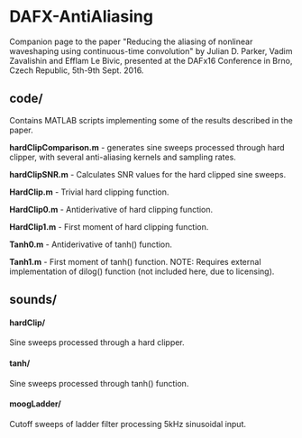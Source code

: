 # DAFX-AntiAliasing
Companion page to the paper "Reducing the aliasing of nonlinear waveshaping using continuous-time convolution" by Julian D. Parker, Vadim Zavalishin and Efflam Le Bivic, presented at the DAFx16 Conference in Brno, Czech Republic, 5th-9th Sept. 2016.

## code/
Contains MATLAB scripts implementing some of the results described in the paper.

__hardClipComparison.m__ - generates sine sweeps processed through hard clipper, with several anti-aliasing kernels and sampling rates.

__hardClipSNR.m__ - Calculates SNR values for the hard clipped sine sweeps.

__HardClip.m__ - Trivial hard clipping function.

__HardClip0.m__ - Antiderivative of hard clipping function.

__HardClip1.m__ - First moment of hard clipping function.

__Tanh0.m__ - Antiderivative of tanh() function.

__Tanh1.m__ - First moment of tanh() function. NOTE: Requires external implementation of dilog() function (not included here, due to licensing).

## sounds/
#### hardClip/
Sine sweeps processed through a hard clipper.
#### tanh/
Sine sweeps processed through tanh() function.
#### moogLadder/
Cutoff sweeps of ladder filter processing 5kHz sinusoidal input.
